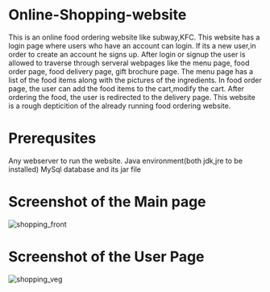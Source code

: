 # Online-Shopping-website
  This is an online food ordering website like subway,KFC. This website has a login page where users who have an account can login.
  If its a new user,in order to create an account he signs up. After login or signup the user is allowed to traverse through serveral webpages 
  like the menu page, food order page, food delivery page, gift brochure page.
    The menu page has a list of the food items along with the pictures of the ingredients. In food order page, the user can add the food items
    to the cart,modify the cart. After ordering the food, the user is redirected to the delivery page.
      This website is a rough depticition of the already running food ordering website.
    
   # Prerequsites
   
  Any webserver to run the website.
  Java environment(both jdk,jre to be installed)
  MySql database and its jar file

# Screenshot of the Main page
![shopping_front](https://user-images.githubusercontent.com/25689783/41513818-46a259d8-72bf-11e8-8eac-257c38648603.PNG)

# Screenshot of the User Page
![shopping_veg](https://user-images.githubusercontent.com/25689783/41513850-a1852d26-72bf-11e8-9b52-ad4c3b997138.PNG)
